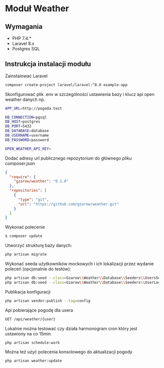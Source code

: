 # Moduł Weather

## Wymagania
- PHP 7.4.* 
- Laravel 8.x
- Postgres SQL

## Instrukcja instalacji modułu
Zainstalować Laravel 
```bash
composer create-project laravel/laravel:^8.0 example-app
```
Skonfigurować plik .env w szczególności ustawienia bazy i klucz api open weather danych np.
```bash
APP_URL=http://pogoda.test

DB_CONNECTION=pgsql
DB_HOST=postgres
DB_PORT=5432
DB_DATABASE=database
DB_USERNAME=username
DB_PASSWORD=password

OPEN_WEATHER_API_KEY=
```

Dodać adresy url publicznego repozytorium do głównego pliku composer.json

```json
{
  "require": {
    "gzarow/weather": "0.1.0"
  },
  "repositories": [
    {
      "type": "git",
      "url": "https://github.com/gzarow/weather.git"
    }
  ]
}
```

Wykonać polecenie

```bash
$ composer update
```

Utworzyć strukturę bazy danych:

```bash
php artisan migrate
```

Wykonać seeda użytkowników mockowych i ich lokalizacji przez wydanie poleceń (opcjonalnie do testów):

```bash
php artisan db:seed --class=Gzarow\\Weather\\Database\\Seeders\\UsersSeeder
php artisan db:seed --class=Gzarow\\Weather\\Database\\Seeders\\UserLocalizationSeeder
```
Publikacja konfiguracji

```bash
php artisan vendor:publish --tag=config
```
Api pobierające pogodę dla usera
```bash
GET /api/weather/{user}
```
Lokalnie można testować czy działa harmonogram cron który jest ustawiony na co 15min
```bash
php artisan schedule:work
```
Można też użyć polecenia konsolowego do aktualizacji pogody
```bash
php artisan weather:update
```